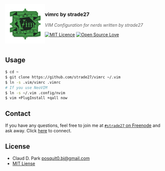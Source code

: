 <img src="https://raw.githubusercontent.com/strade27/vimrc/master/icon.png?v=3&s=200" align="left" width="128px" height="128px"/>

### **vimrc by strade27**
> *VIM Configuration for nerds written by strade27*

[![MIT Licence](https://badges.frapsoft.com/os/mit/mit.svg?v=103)](https://opensource.org/licenses/mit-license.php)
[![Open Source Love](https://badges.frapsoft.com/os/v1/open-source.svg?v=103)](https://github.com/ellerbrock/open-source-badge/)

<br />


## <a name="usage">Usage

```sh
$ cd ~
$ git clone https://github.com/strade27/vimrc ~/.vim
$ ln -s .vim/vimrc .vimrc
# If you use NeoVIM
$ ln -s ~/.vim .config/nvim
$ vim +PlugInstall +qall now
```

## <a name="contact">Contact

If you have any questions, feel free to join me at [`#strade27` on Freenode](irc://irc.freenode.net/strade27) and ask away. Click [here](https://kiwiirc.com/client/irc.freenode.net/strade27) to connect.


## <a name="license">License

- Claud D. Park <posquit0.bj@gmail.com>
- [MIT Liense](https://github.com/strade27/node-iamporter/blob/master/LICENSE)
